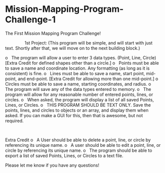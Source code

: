 # Mission-Mapping-Program-Challenge-1
The First Mission Mapping Program Challenge!

                1st Project: (This program will be simple, and will start with just text. Shortly after that, we will move on to the next building block.)
                
o   The program will allow a user to enter 3 data types. (Point, Line, Circle) [Extra Credit for defined shapes other than a circle.]
o   Points must be able to save a name and coordinate location. Any formatting (as long as it is consistent) is fine.
o   Lines must be able to save a name, start point, mid-point, and end-point. [Extra Credit for allowing more than one mid-point.]
o   Circles must be able to save a name, starting coordinates, and radius.
o   The program will save any of the data types entered to memory.
o   The program will allow for any reasonable number of entered points, lines, or circles.
o   When asked, the program will display a list of all saved Points, Lines, or Circles.
o   THIS PROGRAM SHOULD BE TEXT ONLY. Save the points, lines, and circles to objects or an array, and display them when asked. If you can make a GUI for this, then that is awesome, but not required.

 

Extra Credit
o   A User should be able to delete a point, line, or circle by referencing its unique name.
o   A user should be able to edit a point, line, or circle by referencing its unique name.
o   The program should be able to export a list of saved Points, Lines, or Circles to a text file.

Please let me know if you have any questions!
